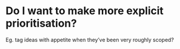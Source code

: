 # Do I want to make more explicit prioritisation?
Eg. tag ideas with appetite when they’ve been very roughly scoped?

<!-- {BearID:AB3DEBD7-51FB-41CA-AB2A-999D3A94FD1C-22458-0000360FCBEE4866} -->
